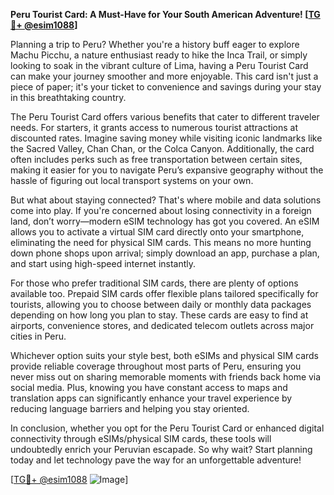 **Peru Tourist Card: A Must-Have for Your South American Adventure! [[TG💪+ @esim1088](https://t.me/s/esim1088)]**

Planning a trip to Peru? Whether you're a history buff eager to explore Machu Picchu, a nature enthusiast ready to hike the Inca Trail, or simply looking to soak in the vibrant culture of Lima, having a Peru Tourist Card can make your journey smoother and more enjoyable. This card isn't just a piece of paper; it's your ticket to convenience and savings during your stay in this breathtaking country.

The Peru Tourist Card offers various benefits that cater to different traveler needs. For starters, it grants access to numerous tourist attractions at discounted rates. Imagine saving money while visiting iconic landmarks like the Sacred Valley, Chan Chan, or the Colca Canyon. Additionally, the card often includes perks such as free transportation between certain sites, making it easier for you to navigate Peru’s expansive geography without the hassle of figuring out local transport systems on your own.

But what about staying connected? That's where mobile and data solutions come into play. If you're concerned about losing connectivity in a foreign land, don’t worry—modern eSIM technology has got you covered. An eSIM allows you to activate a virtual SIM card directly onto your smartphone, eliminating the need for physical SIM cards. This means no more hunting down phone shops upon arrival; simply download an app, purchase a plan, and start using high-speed internet instantly. 

For those who prefer traditional SIM cards, there are plenty of options available too. Prepaid SIM cards offer flexible plans tailored specifically for tourists, allowing you to choose between daily or monthly data packages depending on how long you plan to stay. These cards are easy to find at airports, convenience stores, and dedicated telecom outlets across major cities in Peru.

Whichever option suits your style best, both eSIMs and physical SIM cards provide reliable coverage throughout most parts of Peru, ensuring you never miss out on sharing memorable moments with friends back home via social media. Plus, knowing you have constant access to maps and translation apps can significantly enhance your travel experience by reducing language barriers and helping you stay oriented.

In conclusion, whether you opt for the Peru Tourist Card or enhanced digital connectivity through eSIMs/physical SIM cards, these tools will undoubtedly enrich your Peruvian escapade. So why wait? Start planning today and let technology pave the way for an unforgettable adventure!

[[TG💪+ @esim1088](https://t.me/s/esim1088) ![Image](https://i.postimg.cc/Y0z9fWf4/image.png)]